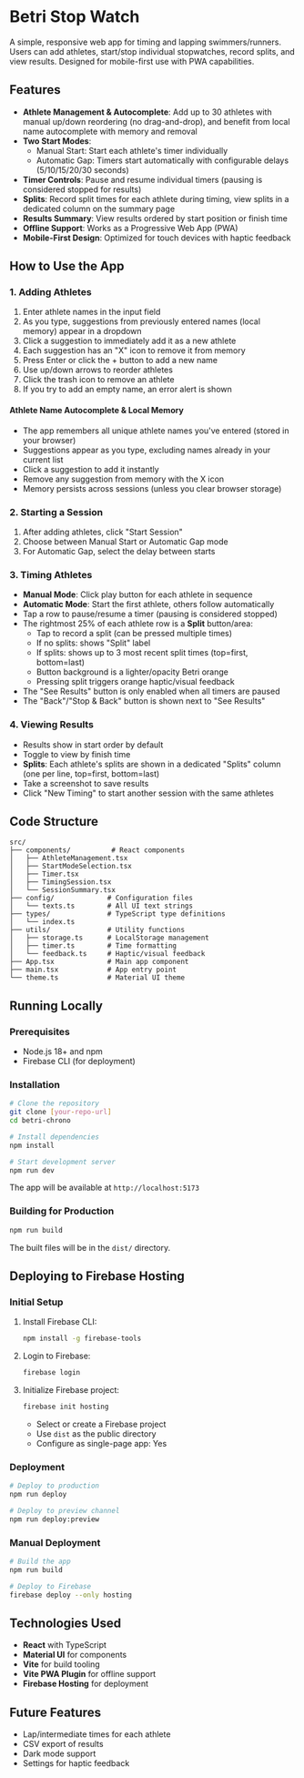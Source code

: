 # Betri Stop Watch

A simple, responsive web app for timing and lapping swimmers/runners. Users can add athletes, start/stop individual stopwatches, record splits, and view results. Designed for mobile-first use with PWA capabilities.

## Features

- **Athlete Management & Autocomplete**: Add up to 30 athletes with manual up/down reordering (no drag-and-drop), and benefit from local name autocomplete with memory and removal
- **Two Start Modes**: 
  - Manual Start: Start each athlete's timer individually
  - Automatic Gap: Timers start automatically with configurable delays (5/10/15/20/30 seconds)
- **Timer Controls**: Pause and resume individual timers (pausing is considered stopped for results)
- **Splits**: Record split times for each athlete during timing, view splits in a dedicated column on the summary page
- **Results Summary**: View results ordered by start position or finish time
- **Offline Support**: Works as a Progressive Web App (PWA)
- **Mobile-First Design**: Optimized for touch devices with haptic feedback

## How to Use the App

### 1. Adding Athletes
1. Enter athlete names in the input field
2. As you type, suggestions from previously entered names (local memory) appear in a dropdown
3. Click a suggestion to immediately add it as a new athlete
4. Each suggestion has an "X" icon to remove it from memory
5. Press Enter or click the + button to add a new name
6. Use up/down arrows to reorder athletes
7. Click the trash icon to remove an athlete
8. If you try to add an empty name, an error alert is shown

#### Athlete Name Autocomplete & Local Memory
- The app remembers all unique athlete names you've entered (stored in your browser)
- Suggestions appear as you type, excluding names already in your current list
- Click a suggestion to add it instantly
- Remove any suggestion from memory with the X icon
- Memory persists across sessions (unless you clear browser storage)

### 2. Starting a Session
1. After adding athletes, click "Start Session"
2. Choose between Manual Start or Automatic Gap mode
3. For Automatic Gap, select the delay between starts

### 3. Timing Athletes
- **Manual Mode**: Click play button for each athlete in sequence
- **Automatic Mode**: Start the first athlete, others follow automatically
- Tap a row to pause/resume a timer (pausing is considered stopped)
- The rightmost 25% of each athlete row is a **Split** button/area:
  - Tap to record a split (can be pressed multiple times)
  - If no splits: shows "Split" label
  - If splits: shows up to 3 most recent split times (top=first, bottom=last)
  - Button background is a lighter/opacity Betri orange
  - Pressing split triggers orange haptic/visual feedback
- The "See Results" button is only enabled when all timers are paused
- The "Back"/"Stop & Back" button is shown next to "See Results"

### 4. Viewing Results
- Results show in start order by default
- Toggle to view by finish time
- **Splits**: Each athlete's splits are shown in a dedicated "Splits" column (one per line, top=first, bottom=last)
- Take a screenshot to save results
- Click "New Timing" to start another session with the same athletes

## Code Structure

```
src/
├── components/          # React components
│   ├── AthleteManagement.tsx
│   ├── StartModeSelection.tsx
│   ├── Timer.tsx
│   ├── TimingSession.tsx
│   └── SessionSummary.tsx
├── config/             # Configuration files
│   └── texts.ts        # All UI text strings
├── types/              # TypeScript type definitions
│   └── index.ts
├── utils/              # Utility functions
│   ├── storage.ts      # LocalStorage management
│   ├── timer.ts        # Time formatting
│   └── feedback.ts     # Haptic/visual feedback
├── App.tsx             # Main app component
├── main.tsx            # App entry point
└── theme.ts            # Material UI theme
```

## Running Locally

### Prerequisites
- Node.js 18+ and npm
- Firebase CLI (for deployment)

### Installation
```bash
# Clone the repository
git clone [your-repo-url]
cd betri-chrono

# Install dependencies
npm install

# Start development server
npm run dev
```

The app will be available at `http://localhost:5173`

### Building for Production
```bash
npm run build
```

The built files will be in the `dist/` directory.

## Deploying to Firebase Hosting

### Initial Setup
1. Install Firebase CLI:
   ```bash
   npm install -g firebase-tools
   ```

2. Login to Firebase:
   ```bash
   firebase login
   ```

3. Initialize Firebase project:
   ```bash
   firebase init hosting
   ```
   - Select or create a Firebase project
   - Use `dist` as the public directory
   - Configure as single-page app: Yes

### Deployment
```bash
# Deploy to production
npm run deploy

# Deploy to preview channel
npm run deploy:preview
```

### Manual Deployment
```bash
# Build the app
npm run build

# Deploy to Firebase
firebase deploy --only hosting
```

## Technologies Used

- **React** with TypeScript
- **Material UI** for components
- **Vite** for build tooling
- **Vite PWA Plugin** for offline support
- **Firebase Hosting** for deployment

## Future Features

- Lap/intermediate times for each athlete
- CSV export of results
- Dark mode support
- Settings for haptic feedback
